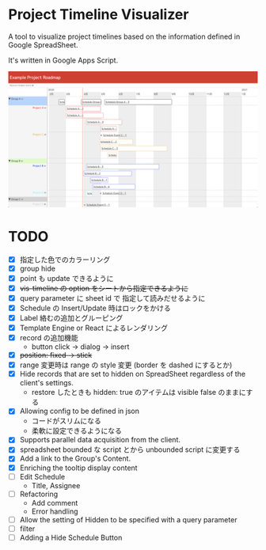 # Project Timeline Visualizer

A tool to visualize project timelines based on the information defined in Google SpreadSheet.

It's written in Google Apps Script.

![screen-shot](https://raw.githubusercontent.com/kazukgw/project-timeline/master/screenshot_01.png)


# TODO

- [x] 指定した色でのカラーリング
- [x] group hide
- [x] point も update できるように
- [x] ~~vis-timeline の option をシートから指定できるように~~
- [x] query parameter に sheet id で 指定して読みだせるように
- [x] Schedule の Insert/Update 時はロックをかける
- [x] Label 絡むの追加とグルーピング
- [x] Template Engine or React によるレンダリング
- [x] record の追加機能
  - button click → dialog → insert
- [x] ~~position: fixed → stick~~
- [x] range 変更時は range の style 変更 (border を dashed にするとか)
- [x] Hide records that are set to hidden on SpreadSheet regardless of the client's settings.
  - restore したときも hidden: true のアイテムは visible false のままにする
- [x] Allowing config to be defined in json
  - コードがスリムになる
  - 柔軟に設定できるようになる
- [x] Supports parallel data acquisition from the client.
- [x] spreadsheet bounded な script とから unbounded script に変更する
- [x] Add a link to the Group's Content.
- [x] Enriching the tooltip display content
- [ ] Edit Schedule
  - Title, Assignee
- [ ] Refactoring
  - Add comment
  - Error handling
- [ ] Allow the setting of Hidden to be specified with a query parameter
- [ ] filter
- [ ] Adding a Hide Schedule Button
